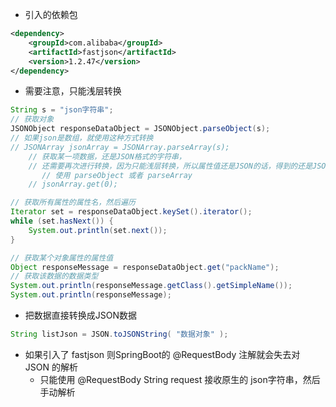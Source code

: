 
- 引入的依赖包
```xml
<dependency>
    <groupId>com.alibaba</groupId>
    <artifactId>fastjson</artifactId>
    <version>1.2.47</version>
</dependency>
```


- 需要注意，只能浅层转换
```java
String s = "json字符串";
// 获取对象
JSONObject responseDataObject = JSONObject.parseObject(s);
// 如果json是数组，就使用这种方式转换
// JSONArray jsonArray = JSONArray.parseArray(s);
    // 获取某一项数据，还是JSON格式的字符串，
    // 还需要再次进行转换，因为只能浅层转换，所以属性值还是JSON的话，得到的还是JSON，需要再次转换
       // 使用 parseObject 或者 parseArray
    // jsonArray.get(0);

// 获取所有属性的属性名，然后遍历
Iterator set = responseDataObject.keySet().iterator();
while (set.hasNext()) {
    System.out.println(set.next());
}

// 获取某个对象属性的属性值
Object responseMessage = responseDataObject.get("packName");
// 获取该数据的数据类型
System.out.println(responseMessage.getClass().getSimpleName());
System.out.println(responseMessage);
```



- 把数据直接转换成JSON数据
```java
String listJson = JSON.toJSONString( "数据对象" );
```


- 如果引入了 fastjson 则SpringBoot的 @RequestBody 注解就会失去对 JSON 的解析
  - 只能使用 @RequestBody String request 接收原生的 json字符串，然后手动解析